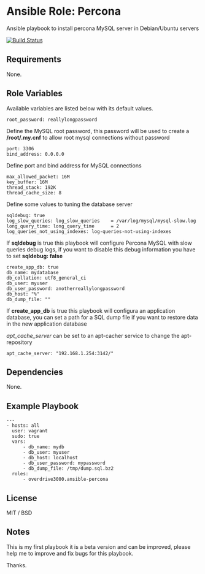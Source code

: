# Ansible Role: Percona

Ansible playbook to install percona MySQL server in Debian/Ubuntu servers

[![Build Status](https://api.travis-ci.org/overdrive3000/ansible-percona.svg)](https://travis-ci.org/overdrive3000/ansible-percona/)

## Requirements

None.

## Role Variables

Available variables are listed below with its default values.

	root_password: reallylongpassword

Define the MySQL root password, this password will be used to create a **/root/.my.cnf** to allow root mysql connections without password

	port: 3306
	bind_address: 0.0.0.0

Define port and bind address for MySQL connections

	max_allowed_packet: 16M
	key_buffer: 16M
	thread_stack: 192K
	thread_cache_size: 8

Define some values to tuning the database server

	sqldebug: true
	log_slow_queries: log_slow_queries    = /var/log/mysql/mysql-slow.log
	long_query_time: long_query_time      = 2
	log_queries_not_using_indexes: log-queries-not-using-indexes

If **sqldebug** is true this playbook will configure Percona MySQL with slow queries debug logs, if you want to disable this debug information you have to set **sqldebug: false**

	create_app_db: true
	db_name: mydatabase
	db_collation: utf8_general_ci
	db_user: myuser
	db_user_password: anotherreallylongpassword
	db_host: "%"
	db_dump_file: ""

If **create_app_db** is true this playbook will configura an application database, you can set a path for a SQL dump file if you want to restore data in the new application database

*apt_cache_server* can be set to an apt-cacher service to change the apt-repository

    apt_cache_server: "192.168.1.254:3142/"

## Dependencies

None.

## Example Playbook

	---
	- hosts: all
	  user: vagrant
	  sudo: true
	  vars:
		  - db_name: mydb
		  - db_user: myuser
		  - db_host: localhost
		  - db_user_password: mypassword
		  - db_dump_file: /tmp/dump.sql.bz2
	  roles:
		  - overdrive3000.ansible-percona

## License

MIT / BSD

## Notes

This is my first playbook it is a beta version and can be improved, please help me to improve and fix bugs for this playbook.

Thanks.
